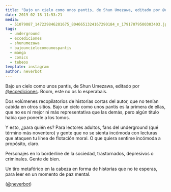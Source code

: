 ```yaml
---
title: "Bajo un cielo como unos pantis, de Shun Umezawa, editado por @eccediciones. Boom, este no os lo esperabais"
date: 2019-02-18 11:53:21
media: 
  - 51079087_147229846281675_8046651324167290184_n_17917079500303403.jpg
tags: 
  - underground
  - eccediciones
  - shunumezawa
  - bajouncielocomounospantis
  - manga
  - comics
  - tebeos
template: instagram
author: neverbot
---
```


Bajo un cielo como unos pantis, de Shun Umezawa, editado por [@eccediciones](https://instagram.com/eccediciones). Boom, este no os lo esperabais.


Dos volúmenes recopilatorios de historias cortas del autor, que no tenían cabida en otros sitios. Bajo un cielo como unos pantis es la primera de ellas, que no es ni mejor ni más representativa que las demás, pero algún título había que ponerle a los tomos.


Y esto, ¿para quién es? Para lectores adultos, fans del underground (qué término más noventero) y gente que no se sienta incómoda con lecturas que ataquen tu línea de flotación moral. O que quiera sentirse incómoda a propósito, claro.


Personajes en lo borderline de la sociedad, trastornados, depresivos o criminales. Gente de bien.


Un tiro metafórico en la cabeza en forma de historias que no te esperas, para leer en un momento de paz mental.


([@neverbot](https://instagram.com/neverbot))
